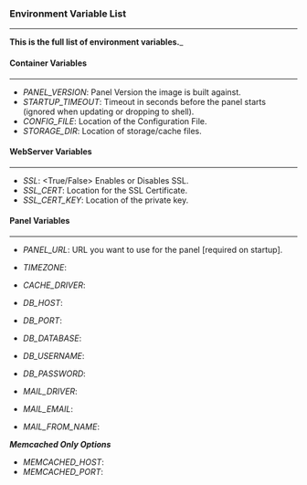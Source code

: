 ### Environment Variable List ###
---

__This is the full list of environment variables.___


#### Container Variables ####
---

* *PANEL_VERSION*: Panel Version the image is built against.
* *STARTUP_TIMEOUT*: Timeout in seconds before the panel starts (ignored when updating or dropping to shell).
* *CONFIG_FILE*: Location of the Configuration File.
* *STORAGE_DIR*: Location of storage/cache files.


#### WebServer Variables ####
---

* *SSL*: <True/False> Enables or Disables SSL.
* *SSL_CERT*: Location for the SSL Certificate.
* *SSL_CERT_KEY*: Location of the private key.

#### Panel Variables ####
---

* *PANEL_URL*: URL you want to use for the panel [required on startup].
* *TIMEZONE*: 


* *CACHE_DRIVER*:


* *DB_HOST*:
* *DB_PORT*:
* *DB_DATABASE*:
* *DB_USERNAME*:
* *DB_PASSWORD*:


* *MAIL_DRIVER*:
* *MAIL_EMAIL*:
* *MAIL_FROM_NAME*:


__*Memcached Only Options*__
* *MEMCACHED_HOST*:
* *MEMCACHED_PORT*: